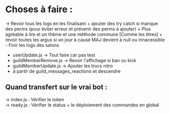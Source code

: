 # Choses à faire :

-> Revoir tous les logs en les finalisant + ajouter des try catch si manque des perms (pour éviter erreur et prévenir des perms à ajouter) + Plus agréable à lire et un thème et une méthode commune [Comme les titres] + revoir toutes les argus si un jour à cause MAJ devient à null ou innacessible
    - Finir les logs des salons

- userUpdate.js        -> Tout faire car pas test
- guildMemberRemove.js -> Revoir l'affichage si ban ou kick
- guildMemberUpdate.js -> Ajouter les trucs nitro
- à partir de guild_messages_reactions et descendre

## Quand transfert sur le vrai bot :

-> index.js : Vérifier le token  
-> ready.js : Vérifier le status + le déploiement des commandes en global